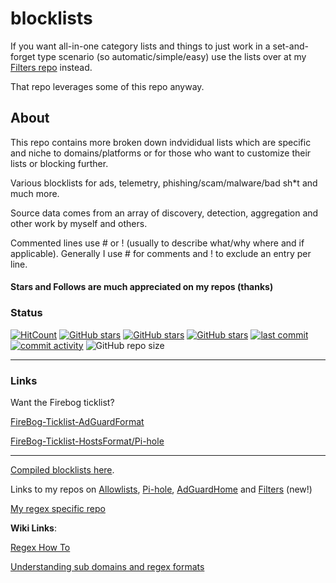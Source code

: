 # blocklists

If you want all-in-one category lists and things to just work in a set-and-forget type scenario (so automatic/simple/easy) use the lists over at my [Filters repo](https://github.com/SystemJargon/filters) instead.

That repo leverages some of this repo anyway.

## About

This repo contains more broken down indvididual lists which are specific and niche to domains/platforms or for those who want to customize their lists or blocking further.

Various blocklists for ads, telemetry, phishing/scam/malware/bad sh*t and much more.

Source data comes from an array of discovery, detection, aggregation and other work by myself and others. 

Commented lines use # or ! (usually to describe what/why where and if applicable). Generally I use # for comments and ! to exclude an entry per line.

#### Stars and Follows are much appreciated on my repos (thanks)

### Status

[![HitCount](https://hits.dwyl.com/systemjargon/blocklists.svg?style=flat&show=unique)](http://hits.dwyl.com/systemjargon/blocklists) [![GitHub stars](https://img.shields.io/github/stars/systemjargon/blocklists)](https://github.com/systemjargon/blocklists/stargazers) [![GitHub stars](https://img.shields.io/github/forks/systemjargon/blocklists)](https://github.com/systemjargon/blocklists/stargazers) [![GitHub stars](https://img.shields.io/github/issues/systemjargon/blocklists)](https://github.com/systemjargon/blocklists/stargazers) [![last commit](https://img.shields.io/github/last-commit/SystemJargon/blocklists.svg)](https://github.com/SystemJargon/blocklists/commits/master) [![commit activity](https://img.shields.io/github/commit-activity/y/SystemJargon/blocklists.svg)](https://github.com/SystemJargon/blocklists/commits/master)
![GitHub repo size](https://img.shields.io/github/repo-size/systemjargon/blocklists)

----

### Links

Want the Firebog ticklist?

[FireBog-Ticklist-AdGuardFormat](https://raw.githubusercontent.com/SystemJargon/filters/main/firebog-ticklist.txt)

[FireBog-Ticklist-HostsFormat/Pi-hole](https://raw.githubusercontent.com/SystemJargon/pi-hole/main/firebog-ticklist-hosts.txt)



----

[Compiled blocklists here](https://github.com/SystemJargon/blocklists/tree/main/lists). 

Links to my repos on [Allowlists](https://github.com/SystemJargon/allowlists), [Pi-hole](https://github.com/SystemJargon/pi-hole), [AdGuardHome](https://github.com/SystemJargon/AdGuardHome) and [Filters](https://github.com/SystemJargon/filters) (new!)

[My regex specific repo](https://github.com/systemjargon/regex)

<b>Wiki Links</b>:

[Regex How To](https://github.com/SystemJargon/blocklists/wiki/Regex-How-To)

[Understanding sub domains and regex formats](https://github.com/SystemJargon/blocklists/wiki/Understanding-sub-domains-and-regex-formats)


<!-- more content -->

